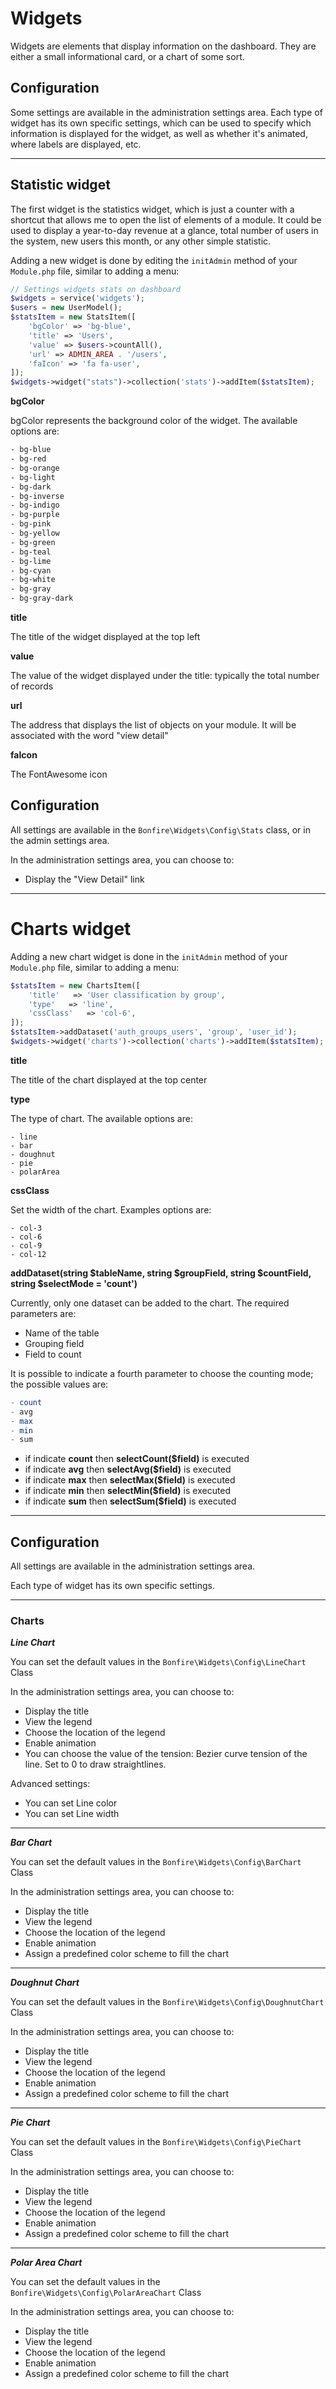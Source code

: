 # Widgets

Widgets are elements that display information on the dashboard. They are either a small informational card, or
a chart of some sort.

## Configuration

Some settings are available in the administration settings area. Each type of widget has its own specific settings,
which can be used to specify which information is displayed for the widget, as well as whether it's animated, where
labels are displayed, etc.

---

## Statistic widget

The first widget is the statistics widget, which is just a counter with a shortcut that allows me to open the
list of elements of a module. It could be used to display a year-to-day revenue at a glance, total number of users
in the system, new users this month, or any other simple statistic.

Adding a new widget is done by editing the `initAdmin` method of your `Module.php` file, similar to adding a menu:

```php
// Settings widgets stats on dashboard
$widgets = service('widgets');
$users = new UserModel();
$statsItem = new StatsItem([
    'bgColor' => 'bg-blue',
    'title' => 'Users',
    'value' => $users->countAll(),
    'url' => ADMIN_AREA . '/users',
    'faIcon' => 'fa fa-user',
]);
$widgets->widget("stats")->collection('stats')->addItem($statsItem);
```

**bgColor**

bgColor represents the background color of the widget.
The available options are:

```css
- bg-blue
- bg-red
- bg-orange
- bg-light
- bg-dark
- bg-inverse
- bg-indigo
- bg-purple
- bg-pink
- bg-yellow
- bg-green
- bg-teal
- bg-lime
- bg-cyan
- bg-white
- bg-gray
- bg-gray-dark
```

**title**

The title of the widget displayed at the top left

**value**

The value of the widget displayed under the title: typically the total number of records

**url**

The address that displays the list of objects on your module. It will be associated with the word "view detail"

**faIcon**

The FontAwesome icon



## Configuration

All settings are available in the `Bonfire\Widgets\Config\Stats` class, or in the admin settings area.

In the administration settings area, you can choose to:
- Display the "View Detail" link

---

# Charts widget

Adding a new chart widget is done in the `initAdmin` method of your `Module.php` file, similar to adding a menu:

```php
$statsItem = new ChartsItem([
    'title'   => 'User classification by group',
    'type'   => 'line',
    'cssClass'   => 'col-6',
]);
$statsItem->addDataset('auth_groups_users', 'group', 'user_id');
$widgets->widget('charts')->collection('charts')->addItem($statsItem);
```

**title**

The title of the chart displayed at the top center

**type**

The type of chart.
The available options are:
```
- line
- bar
- doughnut
- pie
- polarArea
```

**cssClass**

Set the width of the chart.
Examples options are:
```
- col-3
- col-6
- col-9
- col-12
```

**addDataset(string $tableName, string $groupField, string $countField, string $selectMode = 'count')**

Currently, only one dataset can be added to the chart. The required parameters are:

- Name of the table
- Grouping field
- Field to count

It is possible to indicate a fourth parameter to choose the counting mode; the possible values are:

```php
- count
- avg
- max
- min
- sum
```

- if indicate **count** then **selectCount($field)** is executed
- if indicate **avg** then **selectAvg($field)**  is executed
- if indicate **max** then **selectMax($field)**  is executed
- if indicate **min** then **selectMin($field)**  is executed
- if indicate **sum** then **selectSum($field)**  is executed

---

## Configuration

All settings are available in the administration settings area.

Each type of widget has its own specific settings.

---

### Charts ###

***Line Chart***

You can set the default values in the `Bonfire\Widgets\Config\LineChart` Class

In the administration settings area, you can choose to:
- Display the title
- View the legend
- Choose the location of the legend
- Enable animation
- You can choose the value of the tension: Bezier curve tension of the line. Set to 0 to draw straightlines.

Advanced settings:

- You can set Line color
- You can set Line width

---

***Bar Chart***

You can set the default values in the `Bonfire\Widgets\Config\BarChart` Class

In the administration settings area, you can choose to:
- Display the title
- View the legend
- Choose the location of the legend
- Enable animation
- Assign a predefined color scheme to fill the chart

---

***Doughnut Chart***

You can set the default values in the `Bonfire\Widgets\Config\DoughnutChart` Class

In the administration settings area, you can choose to:
- Display the title
- View the legend
- Choose the location of the legend
- Enable animation
- Assign a predefined color scheme to fill the chart

---

***Pie Chart***

You can set the default values in the `Bonfire\Widgets\Config\PieChart` Class

In the administration settings area, you can choose to:
- Display the title
- View the legend
- Choose the location of the legend
- Enable animation
- Assign a predefined color scheme to fill the chart

---

***Polar Area Chart***

You can set the default values in the `Bonfire\Widgets\Config\PolarAreaChart` Class

In the administration settings area, you can choose to:
- Display the title
- View the legend
- Choose the location of the legend
- Enable animation
- Assign a predefined color scheme to fill the chart
